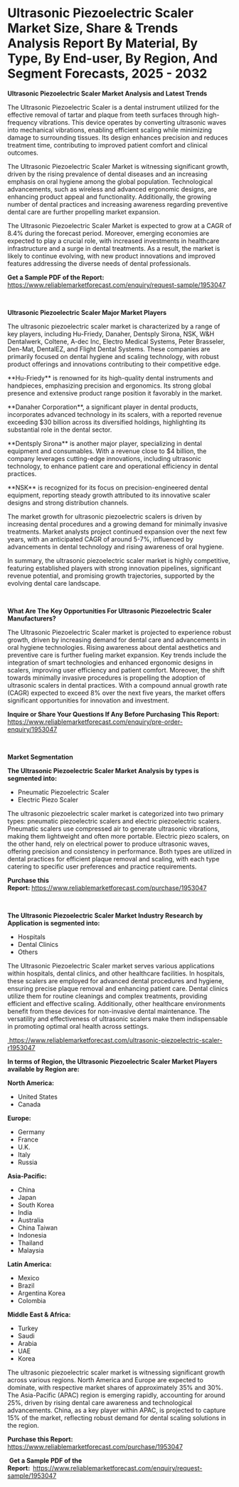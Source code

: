 <p><h1>Ultrasonic Piezoelectric Scaler Market Size, Share & Trends Analysis Report By Material, By Type, By End-user, By Region, And Segment Forecasts, 2025 - 2032</h1></p><p><strong>Ultrasonic Piezoelectric Scaler Market Analysis and Latest Trends</strong></p>
<p><p>The Ultrasonic Piezoelectric Scaler is a dental instrument utilized for the effective removal of tartar and plaque from teeth surfaces through high-frequency vibrations. This device operates by converting ultrasonic waves into mechanical vibrations, enabling efficient scaling while minimizing damage to surrounding tissues. Its design enhances precision and reduces treatment time, contributing to improved patient comfort and clinical outcomes.</p><p>The Ultrasonic Piezoelectric Scaler Market is witnessing significant growth, driven by the rising prevalence of dental diseases and an increasing emphasis on oral hygiene among the global population. Technological advancements, such as wireless and advanced ergonomic designs, are enhancing product appeal and functionality. Additionally, the growing number of dental practices and increasing awareness regarding preventive dental care are further propelling market expansion.</p><p>The Ultrasonic Piezoelectric Scaler Market is expected to grow at a CAGR of 8.4% during the forecast period. Moreover, emerging economies are expected to play a crucial role, with increased investments in healthcare infrastructure and a surge in dental treatments. As a result, the market is likely to continue evolving, with new product innovations and improved features addressing the diverse needs of dental professionals.</p></p>
<p><strong>Get a Sample PDF of the Report:&nbsp;</strong> <a href="https://www.reliablemarketforecast.com/enquiry/request-sample/1953047?utm_campaign=2732&utm_medium=2&utm_source=Github&utm_content=ia&utm_term=13042025&utm_id=ultrasonic-piezoelectric-scaler">https://www.reliablemarketforecast.com/enquiry/request-sample/1953047</a></p>
<p>&nbsp;</p>
<p><strong>Ultrasonic Piezoelectric Scaler Major Market Players</strong></p>
<p><p>The ultrasonic piezoelectric scaler market is characterized by a range of key players, including Hu-Friedy, Danaher, Dentsply Sirona, NSK, W&H Dentalwerk, Coltene, A-dec Inc, Electro Medical Systems, Peter Brasseler, Den-Mat, DentalEZ, and Flight Dental Systems. These companies are primarily focused on dental hygiene and scaling technology, with robust product offerings and innovations contributing to their competitive edge.</p><p>**Hu-Friedy** is renowned for its high-quality dental instruments and handpieces, emphasizing precision and ergonomics. Its strong global presence and extensive product range position it favorably in the market.</p><p>**Danaher Corporation**, a significant player in dental products, incorporates advanced technology in its scalers, with a reported revenue exceeding $30 billion across its diversified holdings, highlighting its substantial role in the dental sector.</p><p>**Dentsply Sirona** is another major player, specializing in dental equipment and consumables. With a revenue close to $4 billion, the company leverages cutting-edge innovations, including ultrasonic technology, to enhance patient care and operational efficiency in dental practices.</p><p>**NSK** is recognized for its focus on precision-engineered dental equipment, reporting steady growth attributed to its innovative scaler designs and strong distribution channels. </p><p>The market growth for ultrasonic piezoelectric scalers is driven by increasing dental procedures and a growing demand for minimally invasive treatments. Market analysts project continued expansion over the next few years, with an anticipated CAGR of around 5-7%, influenced by advancements in dental technology and rising awareness of oral hygiene.</p><p>In summary, the ultrasonic piezoelectric scaler market is highly competitive, featuring established players with strong innovation pipelines, significant revenue potential, and promising growth trajectories, supported by the evolving dental care landscape.</p></p>
<p>&nbsp;</p>
<p><strong>What Are The Key Opportunities For Ultrasonic Piezoelectric Scaler Manufacturers?</strong></p>
<p><p>The Ultrasonic Piezoelectric Scaler market is projected to experience robust growth, driven by increasing demand for dental care and advancements in oral hygiene technologies. Rising awareness about dental aesthetics and preventive care is further fueling market expansion. Key trends include the integration of smart technologies and enhanced ergonomic designs in scalers, improving user efficiency and patient comfort. Moreover, the shift towards minimally invasive procedures is propelling the adoption of ultrasonic scalers in dental practices. With a compound annual growth rate (CAGR) expected to exceed 8% over the next five years, the market offers significant opportunities for innovation and investment.</p></p>
<p><strong>Inquire or Share Your Questions If Any Before Purchasing This Report:</strong> <a href="https://www.reliablemarketforecast.com/enquiry/pre-order-enquiry/1953047?utm_campaign=2732&utm_medium=2&utm_source=Github&utm_content=ia&utm_term=13042025&utm_id=ultrasonic-piezoelectric-scaler">https://www.reliablemarketforecast.com/enquiry/pre-order-enquiry/1953047</a></p>
<p>&nbsp;</p>
<p><strong>Market Segmentation</strong></p>
<p><strong>The Ultrasonic Piezoelectric Scaler Market Analysis by types is segmented into:</strong></p>
<p><ul><li>Pneumatic Piezoelectric Scaler</li><li>Electric Piezo Scaler</li></ul></p>
<p><p>The ultrasonic piezoelectric scaler market is categorized into two primary types: pneumatic piezoelectric scalers and electric piezoelectric scalers. Pneumatic scalers use compressed air to generate ultrasonic vibrations, making them lightweight and often more portable. Electric piezo scalers, on the other hand, rely on electrical power to produce ultrasonic waves, offering precision and consistency in performance. Both types are utilized in dental practices for efficient plaque removal and scaling, with each type catering to specific user preferences and practice requirements.</p></p>
<p><strong>Purchase this Report:&nbsp;</strong><a href="https://www.reliablemarketforecast.com/purchase/1953047?utm_campaign=2732&utm_medium=2&utm_source=Github&utm_content=ia&utm_term=13042025&utm_id=ultrasonic-piezoelectric-scaler">https://www.reliablemarketforecast.com/purchase/1953047</a></p>
<p>&nbsp;</p>
<p><strong>The Ultrasonic Piezoelectric Scaler Market Industry Research by Application is segmented into:</strong></p>
<p><ul><li>Hospitals</li><li>Dental Clinics</li><li>Others</li></ul></p>
<p><p>The Ultrasonic Piezoelectric Scaler market serves various applications within hospitals, dental clinics, and other healthcare facilities. In hospitals, these scalers are employed for advanced dental procedures and hygiene, ensuring precise plaque removal and enhancing patient care. Dental clinics utilize them for routine cleanings and complex treatments, providing efficient and effective scaling. Additionally, other healthcare environments benefit from these devices for non-invasive dental maintenance. The versatility and effectiveness of ultrasonic scalers make them indispensable in promoting optimal oral health across settings.</p></p>
<p><a href="https://www.reliablemarketforecast.com/ultrasonic-piezoelectric-scaler-r1953047?utm_campaign=2732&utm_medium=2&utm_source=Github&utm_content=ia&utm_term=13042025&utm_id=ultrasonic-piezoelectric-scaler">&nbsp;https://www.reliablemarketforecast.com/ultrasonic-piezoelectric-scaler-r1953047</a></p>
<p><strong>In terms of Region, the Ultrasonic Piezoelectric Scaler Market Players available by Region are:</strong></p>
<p>
    <p> <strong> North America: </strong>
        <ul>
            <li>United States</li>
            <li>Canada</li>
        </ul>
        </p> 
    <p> <strong> Europe: </strong>
        <ul>
            <li>Germany</li>
            <li>France</li>
            <li>U.K.</li>
            <li>Italy</li>
            <li>Russia</li>
        </ul>
        </p> 
    <p> <strong> Asia-Pacific: </strong>
        <ul>
            <li>China</li>
            <li>Japan</li>
            <li>South Korea</li>
            <li>India</li>
            <li>Australia</li>
            <li>China Taiwan</li>
            <li>Indonesia</li>
            <li>Thailand</li>
            <li>Malaysia</li>
        </ul>
        </p> 
    <p> <strong> Latin America: </strong>
        <ul>
            <li>Mexico</li>
            <li>Brazil</li>
            <li>Argentina Korea</li>
            <li>Colombia</li>
        </ul>
        </p> 
    <p> <strong> Middle East & Africa: </strong>
        <ul>
            <li>Turkey</li>
            <li>Saudi</li>
            <li>Arabia</li>
            <li>UAE</li>
            <li>Korea</li>
        </ul>
    </p>
    </p>
<p><p>The ultrasonic piezoelectric scaler market is witnessing significant growth across various regions. North America and Europe are expected to dominate, with respective market shares of approximately 35% and 30%. The Asia-Pacific (APAC) region is emerging rapidly, accounting for around 25%, driven by rising dental care awareness and technological advancements. China, as a key player within APAC, is projected to capture 15% of the market, reflecting robust demand for dental scaling solutions in the region.</p></p>
<p><strong>Purchase this Report: </strong><a href="https://www.reliablemarketforecast.com/purchase/1953047?utm_campaign=2732&utm_medium=2&utm_source=Github&utm_content=ia&utm_term=13042025&utm_id=ultrasonic-piezoelectric-scaler">https://www.reliablemarketforecast.com/purchase/1953047</a></p>
<p>&nbsp;<strong>Get a Sample PDF of the Report:&nbsp;&nbsp;</strong><a href="https://www.reliablemarketforecast.com/enquiry/request-sample/1953047?utm_campaign=2732&utm_medium=2&utm_source=Github&utm_content=ia&utm_term=13042025&utm_id=ultrasonic-piezoelectric-scaler">https://www.reliablemarketforecast.com/enquiry/request-sample/1953047</a></p>
<p><strong></strong></p>
<p><p></p><p></p><p></p></p>